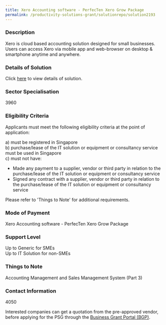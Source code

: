 ```yaml
---
title: Xero Accounting software - PerfecTen Xero Grow Package
permalink: /productivity-solutions-grant/solutionrepo/solution2193
---
```


### Description

Xero is cloud based accounting solution designed for small businesses. Users can access Xero via mobile app and web-browser on desktop & smartphone anytime and anywhere.

### Details of Solution

Click <a href='Perfecten Corporate Services Pte Ltd' target='_blank' rel='noopener'>here</a> to view details of solution.

### Sector Specialisation

3960

### Eligibility Criteria

Applicants must meet the following eligibility criteria at the point of application:

a) must be registered in Singapore <br>
b) purchase/lease of the IT solution or equipment or consultancy service must be used in Singapore <br>
c) must not have:
- Made any payment to a supplier, vendor or third party in relation to the purchase/lease of the IT solution or equipment or consultancy service
- Signed any contract with a supplier, vendor or third party in relation to the purchase/lease of the IT solution or equipment or consultancy service

Please refer to 'Things to Note' for additional requirements.

### Mode of Payment
Xero Accounting software - PerfecTen Xero Grow Package

### Support Level
Up to Generic for SMEs <br>
Up to IT Solution for non-SMEs

### Things to Note
Accounting Management and Sales Management System (Part 3)

### Contact Information
4050

Interested companies can get a quotation from the pre-approved vendor, before applying for the PSG through the <a target='_blank' rel='noopener' href='https://www.businessgrants.gov.sg/'>Business Grant Portal (BGP)</a>.
